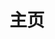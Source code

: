 ---
home: true
layout: BlogHome
icon: home
title: 主页
# heroImage: https://cdn.alomerry.com/blog/avatar.png
heroImageStyle: "border-radius: 50%;"
heroText: 时日无多
tagline: Keep Working And Never Give Up！
bgImage: https://api.kdcc.cn/
heroFullScreen: false
projects:
  - icon: cib:leetcode
    name: 算法题解
    desc: PAT、LeetCode 题解
    link: /ioi/
  - icon: link
    name: 收藏
    desc: 一些博客、工具
    link: /links/stars/
  - icon: book
    name: 文摘
    desc: 读者、文苑、知乎、微博等
    link: /space/digest
  - icon: article
    name: 文档
    desc: 常用文档汇总
    link: /links/docs/
  - icon: ant-design:read-outlined
    name: 书单
    desc: 个人读书列表
    link: https://flowus.cn/share/03d0ad27-0b99-415a-8aec-2c5cf979f1f5
  # - icon: project
  #   name: 伙伴名称
  #   desc: 伙伴详细介绍
  # #   link: https://你的伙伴链接
  # - icon: 优秀博客
  #   name: 自定义项目/logo.svg
  #   desc: 自定义详细介绍
  #   link: /links/friends/

footer: '<a href="http://beian.miit.gov.cn/" rel="noopener noreferrer" target="_blank">备案号: 苏ICP备19037502号-3</a> | <a href="/about/">关于网站</a>'
---